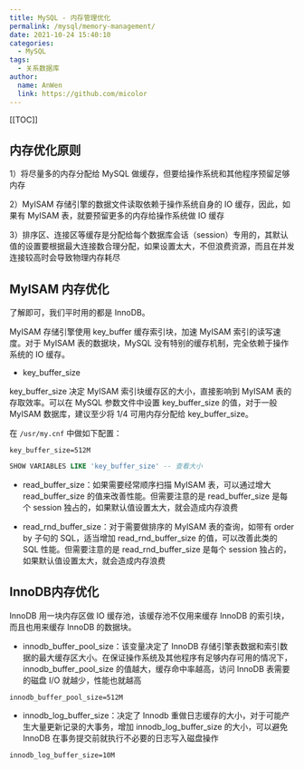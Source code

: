 ```yaml
---
title: MySQL - 内存管理优化
permalink: /mysql/memory-management/
date: 2021-10-24 15:40:10
categories: 
  - MySQL
tags: 
  - 关系数据库
author: 
  name: AnWen
  link: https://github.com/micolor
---
```


[[TOC]]


## 内存优化原则

1）将尽量多的内存分配给 MySQL 做缓存，但要给操作系统和其他程序预留足够内存

2）MyISAM 存储引擎的数据文件读取依赖于操作系统自身的 IO 缓存，因此，如果有 MyISAM 表，就要预留更多的内存给操作系统做 IO 缓存

3）排序区、连接区等缓存是分配给每个数据库会话（session）专用的，其默认值的设置要根据最大连接数合理分配，如果设置太大，不但浪费资源，而且在并发连接较高时会导致物理内存耗尽



## MyISAM 内存优化

了解即可，我们平时用的都是 InnoDB。

MyISAM 存储引擎使用 key_buffer 缓存索引块，加速 MyISAM 索引的读写速度。对于 MyISAM 表的数据块，MySQL 没有特别的缓存机制，完全依赖于操作系统的 IO 缓存。

- key_buffer_size

key_buffer_size 决定 MyISAM 索引块缓存区的大小，直接影响到 MyISAM 表的存取效率。可以在 MySQL 参数文件中设置 key_buffer_size 的值，对于一般 MyISAM 数据库，建议至少将 1/4 可用内存分配给 key_buffer_size。

在 `/usr/my.cnf` 中做如下配置：

```properties
key_buffer_size=512M
```

```sql
SHOW VARIABLES LIKE 'key_buffer_size' -- 查看大小
```

- read_buffer_size：如果需要经常顺序扫描 MyISAM 表，可以通过增大 read_buffer_size 的值来改善性能。但需要注意的是 read_buffer_size 是每个 session 独占的，如果默认值设置太大，就会造成内存浪费

- read_rnd_buffer_size：对于需要做排序的 MyISAM 表的查询，如带有 order by 子句的 SQL，适当增加 read_rnd_buffer_size 的值，可以改善此类的 SQL 性能。但需要注意的是 read_rnd_buffer_size 是每个 session 独占的，如果默认值设置太大，就会造成内存浪费

## InnoDB内存优化

InnoDB 用一块内存区做 IO 缓存池，该缓存池不仅用来缓存 InnoDB 的索引块，而且也用来缓存 InnoDB 的数据块。

- innodb_buffer_pool_size：该变量决定了 InnoDB 存储引擎表数据和索引数据的最大缓存区大小。在保证操作系统及其他程序有足够内存可用的情况下，innodb_buffer_pool_size 的值越大，缓存命中率越高，访问 InnoDB 表需要的磁盘 I/O 就越少，性能也就越高

```properties
innodb_buffer_pool_size=512M
```

- innodb_log_buffer_size：决定了 Innodb 重做日志缓存的大小，对于可能产生大量更新记录的大事务，增加 innodb_log_buffer_size 的大小，可以避免 InnoDB 在事务提交前就执行不必要的日志写入磁盘操作

```properties
innodb_log_buffer_size=10M
```

